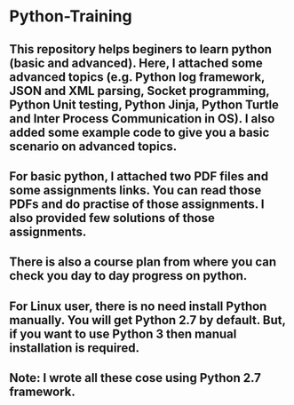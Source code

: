 # Python-Training
## This repository helps beginers to learn python (basic and advanced). Here, I attached some advanced topics (e.g. Python log framework, JSON and XML parsing, Socket programming, Python Unit testing, Python Jinja, Python Turtle and Inter Process Communication in OS). I also added some example code to give you a basic scenario on advanced topics.

## For basic python, I attached two PDF files and some assignments links. You can read those PDFs and do practise of those assignments. I also provided few solutions of those assignments.

## There is also a course plan from where you can check you day to day progress on python.

## For Linux user, there is no need install Python manually. You will get Python 2.7 by default. But, if you want to use Python 3 then manual installation is required. 

## Note: I wrote all these cose using Python 2.7 framework.

